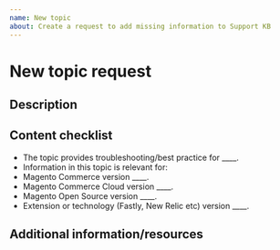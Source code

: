 ```yaml
---
name: New topic
about: Create a request to add missing information to Support KB
---
```


# New topic request
 
## Description
 
<!-- (REQUIRED) What topic is missing from support.magento.kb? -->
 
## Content checklist
 
<!-- (REQUIRED) List specific information or details to include in this topic -->
 
<!-- Use the following checklist template as a starting point -->
 
* The topic provides troubleshooting/best practice for ____.
* Information in this topic is relevant for:
 * Magento Commerce version  ____.
 * Magento Commerce Cloud version  ____.
 * Magento Open Source version  ____.
 * Extension or technology (Fastly, New Relic etc) version   ____.
 
## Additional information/resources
 
<!-- (OPTIONAL) Any information you already know or other online resources that cover this topic -->
 
<!--
Thank you for taking the time to report this issue!
GitHub Issues should only be created for problems/topics related to this project's codebase.
 
Before submitting this issue, please make sure you are complying with our Code of Conduct:
https://github.com/magento/devdocs/blob/master/.github/CODE_OF_CONDUCT.md
 
Issues that do not comply with our Code of Conduct or do not contain enough information may be closed at the maintainers' discretion.
 
Feel free to remove this section before creating this issue.
-->
